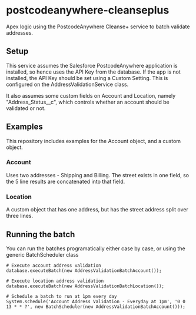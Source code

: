 # postcodeanywhere-cleanseplus
Apex logic using the PostcodeAnywhere Cleanse+ service to batch validate addresses.

## Setup

This service assumes the Salesforce PostcodeAnywhere application is installed, so hence uses the API Key from the database. If the app is not installed, the API Key should be set using a Custom Setting. This is configured on the AddressValidationService class.

It also assumes some custom fields on Account and Location, namely "Address_Status__c", which controls whether an account should be validated or not.

## Examples

This repository includes examples for the Account object, and a custom object.

### Account

Uses two addresses - Shipping and Billing. The street exists in one field, so the 5 line results are concatenated into that field.

### Location

A custom object that has one address, but has the street address split over three lines.


## Running the batch

You can run the batches programatically either case by case, or using the generic BatchScheduler class
	
	# Execute account address validation
	database.executeBatch(new AddressValidationBatchAccount());

	# Execute location address validation
	database.executeBatch(new AddressValidationBatchLocation());

	# Schedule a batch to run at 1pm every day
	System.schedule('Account Address Validation - Everyday at 1pm', '0 0 13 * * ?', new BatchScheduler(new AddressValidationBatchAccount()));